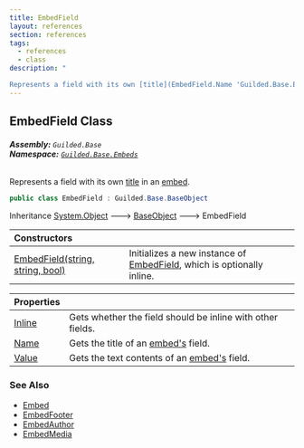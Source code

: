 ```yaml
---
title: EmbedField
layout: references
section: references
tags:
  - references
  - class
description: "

Represents a field with its own [title](EmbedField.Name 'Guilded.Base.Embeds.EmbedField.Name') in an [embed](Embed 'Guilded.Base.Embeds.Embed')."
---
```


## EmbedField Class
###### **Assembly:** `Guilded.Base`<br/>**Namespace:** [`Guilded.Base.Embeds`](Guilded.Base.Embeds 'Guilded.Base.Embeds')

Represents a field with its own [title](EmbedField.Name 'Guilded.Base.Embeds.EmbedField.Name') in an [embed](Embed 'Guilded.Base.Embeds.Embed').

```csharp
public class EmbedField : Guilded.Base.BaseObject
```

Inheritance [System.Object](https://docs.microsoft.com/en-us/dotnet/api/System.Object 'System.Object') &#129106; [BaseObject](BaseObject 'Guilded.Base.BaseObject') &#129106; EmbedField

| Constructors | |
| :--- | :--- |
| [EmbedField(string, string, bool)](EmbedField.EmbedField(string,string,bool) 'Guilded.Base.Embeds.EmbedField.EmbedField(string, string, bool)') | Initializes a new instance of [EmbedField](EmbedField 'Guilded.Base.Embeds.EmbedField'), which is optionally inline. |

| Properties | |
| :--- | :--- |
| [Inline](EmbedField.Inline 'Guilded.Base.Embeds.EmbedField.Inline') | Gets whether the field should be inline with other fields. |
| [Name](EmbedField.Name 'Guilded.Base.Embeds.EmbedField.Name') | Gets the title of an [embed's](Embed 'Guilded.Base.Embeds.Embed') field. |
| [Value](EmbedField.Value 'Guilded.Base.Embeds.EmbedField.Value') | Gets the text contents of an [embed's](Embed 'Guilded.Base.Embeds.Embed') field. |

### See Also
- [Embed](Embed 'Guilded.Base.Embeds.Embed')
- [EmbedFooter](EmbedFooter 'Guilded.Base.Embeds.EmbedFooter')
- [EmbedAuthor](EmbedAuthor 'Guilded.Base.Embeds.EmbedAuthor')
- [EmbedMedia](EmbedMedia 'Guilded.Base.Embeds.EmbedMedia')